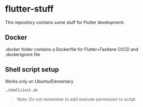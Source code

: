 # flutter-stuff

This repository contains some stuff for Flutter development.

## Docker

.docker folder contains a Dockerfile for Flutter+Fastlane CI/CD and .dockerignore file

## Shell script setup

Works only on Ubuntu/Elementary

```console
./shell/init.sh
```

> Note: Do not remember to add execute permission to script